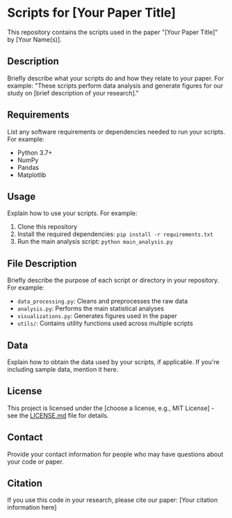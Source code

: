 # Scripts for [Your Paper Title]

This repository contains the scripts used in the paper "[Your Paper Title]" by [Your Name(s)].

## Description

Briefly describe what your scripts do and how they relate to your paper. For example:
"These scripts perform data analysis and generate figures for our study on [brief description of your research]."

## Requirements

List any software requirements or dependencies needed to run your scripts. For example:
- Python 3.7+
- NumPy
- Pandas
- Matplotlib

## Usage

Explain how to use your scripts. For example:
1. Clone this repository
2. Install the required dependencies: `pip install -r requirements.txt`
3. Run the main analysis script: `python main_analysis.py`

## File Description

Briefly describe the purpose of each script or directory in your repository. For example:
- `data_processing.py`: Cleans and preprocesses the raw data
- `analysis.py`: Performs the main statistical analyses
- `visualizations.py`: Generates figures used in the paper
- `utils/`: Contains utility functions used across multiple scripts

## Data

Explain how to obtain the data used by your scripts, if applicable. If you're including sample data, mention it here.

## License

This project is licensed under the [choose a license, e.g., MIT License] - see the [LICENSE.md](LICENSE.md) file for details.

## Contact

Provide your contact information for people who may have questions about your code or paper.

## Citation

If you use this code in your research, please cite our paper:
[Your citation information here]
